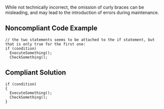 While not technically incorrect, the omission of curly braces can be misleading, and may lead to the introduction of errors during maintenance.
 
## Noncompliant Code Example

    // the two statements seems to be attached to the if statement, but that is only true for the first one:
    if (condition)
      ExecuteSomething();
      CheckSomething();

## Compliant Solution

    if (condition)
    {
      ExecuteSomething();
      CheckSomething();
    }